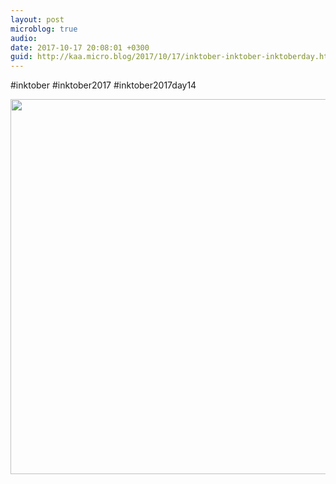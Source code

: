 ```yaml
---
layout: post
microblog: true
audio: 
date: 2017-10-17 20:08:01 +0300
guid: http://kaa.micro.blog/2017/10/17/inktober-inktober-inktoberday.html
---
```

#inktober #inktober2017 #inktober2017day14

<img src="http://www.kaa.bz/uploads/2018/5193483fde.jpg" width="600" height="600" />
